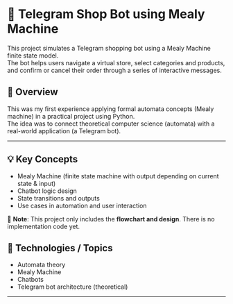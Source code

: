 # 🛒 Telegram Shop Bot using Mealy Machine

This project simulates a Telegram shopping bot using a Mealy Machine finite state model.  
The bot helps users navigate a virtual store, select categories and products, and confirm or cancel their order through a series of interactive messages.

## 🧠 Overview
This was my first experience applying formal automata concepts (Mealy machine) in a practical project using Python.  
The idea was to connect theoretical computer science (automata) with a real-world application (a Telegram bot).

---

## 💡 Key Concepts

- Mealy Machine (finite state machine with output depending on current state & input)
- Chatbot logic design
- State transitions and outputs
- Use cases in automation and user interaction

📄 **Note**: This project only includes the **flowchart and design**. There is no implementation code yet.

## 🔧 Technologies / Topics

- Automata theory
- Mealy Machine
- Chatbots
- Telegram bot architecture (theoretical)

---
